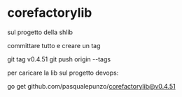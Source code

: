 # corefactorylib

sul progetto della shlib 

committare tutto e creare un tag

git tag v0.4.51
git push origin --tags


 

 

per caricare la lib sul progetto devops:

go get github.com/pasqualepunzo/corefactorylib@v0.4.51
